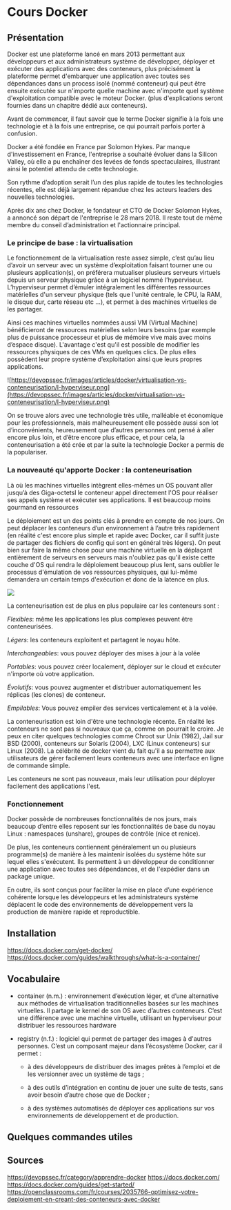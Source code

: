 # Cours Docker

## Présentation

Docker est une plateforme lancé en mars 2013 permettant aux développeurs et aux administrateurs système de développer, déployer et exécuter des applications avec des conteneurs, plus précisément la plateforme permet d'embarquer une application avec toutes ses dépendances dans un process isolé (nommé conteneur) qui peut être ensuite exécutée sur n'importe quelle machine avec n'importe quel système d'exploitation compatible avec le moteur Docker. (plus d'explications seront fournies dans un chapitre dédié aux conteneurs).

Avant de commencer, il faut savoir que le terme Docker signifie à la fois une technologie et à la fois une entreprise, ce qui pourrait parfois porter à confusion.

Docker a été fondée en France par Solomon Hykes. Par manque d'investissement en France, l'entreprise a souhaité évoluer dans la Silicon Valley, où elle a pu enchaîner des levées de fonds spectaculaires, illustrant ainsi le potentiel attendu de cette technologie.

Son rythme d’adoption serait l’un des plus rapide de toutes les technologies récentes, elle est déjà largement répandue chez les acteurs leaders des nouvelles technologies.

Après dix ans chez Docker, le fondateur et CTO de Docker Solomon Hykes, a annoncé son départ de l'entreprise le 28 mars 2018. Il reste tout de même membre du conseil d’administration et l'actionnaire principal.

### Le principe de base : la virtualisation

Le fonctionnement de la virtualisation reste assez simple, c’est qu’au lieu d’avoir un serveur avec un système d’exploitation faisant tourner une ou plusieurs application(s), on préférera mutualiser plusieurs serveurs virtuels depuis un serveur physique grâce à un logiciel nommé l’hyperviseur. L’hyperviseur permet d’émuler intégralement les différentes ressources matérielles d'un serveur physique (tels que l'unité centrale, le CPU, la RAM, le disque dur, carte réseau etc ...), et permet à des machines virtuelles de les partager.

Ainsi ces machines virtuelles nommées aussi VM (Virtual Machine) bénéficieront de ressources matérielles selon leurs besoins (par exemple plus de puissance processeur et plus de mémoire vive mais avec moins d’espace disque). L'avantage c'est qu'il est possible de modifier les ressources physiques de ces VMs en quelques clics. De plus elles possèdent leur propre système d’exploitation ainsi que leurs propres applications.

![https://devopssec.fr/images/articles/docker/virtualisation-vs-conteneurisation/l-hyperviseur.png](https://devopssec.fr/images/articles/docker/virtualisation-vs-conteneurisation/l-hyperviseur.png)

On se trouve alors avec une technologie très utile, malléable et économique pour les professionnels, mais malheureusement elle possède aussi son lot d’inconvénients, heureusement que d’autres personnes ont pensé à aller encore plus loin, et d’être encore plus efficace, et pour cela, la conteneurisation a été crée et par la suite la technologie Docker a permis de la populariser.

### La nouveauté qu'apporte Docker : la conteneurisation


Là où les machines virtuelles intègrent elles-mêmes un OS pouvant aller jusqu’à des Giga-octetsl le conteneur appel directement l'OS pour réaliser ses appels système et exécuter ses applications. Il est beaucoup moins gourmand en ressources

Le déploiement est un des points clés à prendre en compte de nos jours. On peut déplacer les conteneurs d’un environnement à l’autre très rapidement (en réalité c'est encore plus simple et rapide avec Docker, car il suffit juste de partager des fichiers de config qui sont en général très légers). On peut bien sur faire la même chose pour une machine virtuelle en la déplaçant entièrement de serveurs en serveurs mais n'oubliez pas qu'il existe cette couche d'OS qui rendra le déploiement beaucoup plus lent, sans oublier le processus d'émulation de vos ressources physiques, qui lui-même demandera un certain temps d'exécution et donc de la latence en plus.

![](https://www.docker.com/wp-content/uploads/2021/11/docker-containerized-appliction-blue-border_2.png.webp)

 La conteneurisation est de plus en plus populaire car les conteneurs sont :

*Flexibles*: même les applications les plus complexes peuvent être conteneurisées.

*Légers*: les conteneurs exploitent et partagent le noyau hôte.

*Interchangeables*: vous pouvez déployer des mises à jour à la volée

*Portables*: vous pouvez créer localement, déployer sur le cloud et exécuter n'importe où votre application.

*Évolutifs*: vous pouvez augmenter et distribuer automatiquement les réplicas (les clones) de conteneur.

*Empilables*: Vous pouvez empiler des services verticalement et à la volée.

La conteneurisation est loin d'être une technologie récente. En réalité les conteneurs ne sont pas si nouveaux que ça, comme on pourrait le croire. Je peux en citer quelques technologies comme Chroot sur Unix (1982), Jail sur BSD (2000), conteneurs sur Solaris (2004), LXC (Linux conteneurs) sur Linux (2008). La célébrité de docker vient du fait qu'il a su permettre aux utilisateurs de gérer facilement leurs conteneurs avec une interface en ligne de commande simple.

Les conteneurs ne sont pas nouveaux, mais leur utilisation pour déployer facilement des applications l'est.

### Fonctionnement

Docker possède de nombreuses fonctionnalités de nos jours, mais beaucoup d’entre elles reposent sur les fonctionnalités de base du noyau Linux : namespaces (unshare),  groupes de contrôle (nice et renice).

De plus, les conteneurs contiennent généralement un ou plusieurs programme(s) de manière à les maintenir isolées du système hôte sur lequel elles s'exécutent. Ils permettent à un développeur de conditionner une application avec toutes ses dépendances, et de l'expédier dans un package unique.

En outre, ils sont conçus pour faciliter la mise en place d’une expérience cohérente lorsque les développeurs et les administrateurs système déplacent le code des environnements de développement vers la production de manière rapide et reproductible.

## Installation

<https://docs.docker.com/get-docker/>
<https://docs.docker.com/guides/walkthroughs/what-is-a-container/>

## Vocabulaire

- container (n.m.) : environnement d’exécution léger, et d’une alternative aux méthodes de virtualisation traditionnelles basées sur les machines virtuelles. Il partage le kernel de son OS avec d’autres conteneurs. C’est une différence avec une machine virtuelle, utilisant un hyperviseur pour distribuer les ressources hardware

- registry (n.f.) : logiciel qui permet de partager des images à d'autres personnes. C’est un composant majeur dans l’écosystème Docker, car il permet :

  - à des développeurs de distribuer des images prêtes à l’emploi et de les versionner avec un système de tags ;

  - à des outils d’intégration en continu de jouer une suite de tests, sans avoir besoin d’autre chose que de Docker ;

  - à des systèmes automatisés de déployer ces applications sur vos environnements de développement et de production.

## Quelques commandes utiles

## Sources

<https://devopssec.fr/category/apprendre-docker>
<https://docs.docker.com/>
<https://docs.docker.com/guides/get-started/>
<https://openclassrooms.com/fr/courses/2035766-optimisez-votre-deploiement-en-creant-des-conteneurs-avec-docker>
